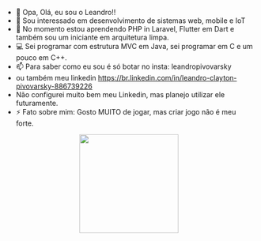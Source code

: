 - 👋 Opa, Olá, eu sou o Leandro!!
- 👀 Sou interessado em desenvolvimento de sistemas web, mobile e IoT
- 🌱 No momento estou aprendendo PHP in Laravel, Flutter em Dart e também sou um iniciante em arquitetura limpa.
- 💻 Sei programar com estrutura MVC em Java, sei programar em C e um pouco em C++.
- 📫 Para saber como eu sou é só botar no insta: leandropivovarsky
- ou também meu linkedin https://br.linkedin.com/in/leandro-clayton-pivovarsky-886739226
- Não configurei muito bem meu Linkedin, mas planejo utilizar ele futuramente.
- ⚡ Fato sobre mim: Gosto MUITO de jogar, mas criar jogo não é meu forte.

<div align="center">
  <a href="https://github.com/LeandroClaytonPivovarsky">
  <img height="200em" src="https://github-readme-stats.vercel.app/api/top-langs/?username=LeandroClaytonPivovarsky&layout=compact&langs_count=7&theme=dark"/>
</div>

<!---
LeandroClaytonPivovarsky/LeandroClaytonPivovarsky is a ✨ special ✨ repository because its `README.md` (this file) appears on your GitHub profile.
You can click the Preview link to take a look at your changes.
--->
